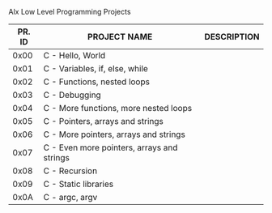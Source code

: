 Alx Low Level Programming
Projects


PR. ID	|PROJECT NAME |	 DESCRIPTION
------|------------------|------
0x00	|C - Hello, World	|
0x01	|C - Variables, if, else, while|	
0x02	|C - Functions, nested loops	|
0x03	|C - Debugging|	
0x04	|C - More functions, more nested loops	|
0x05	|C - Pointers, arrays and strings	|
0x06	|C - More pointers, arrays and strings	|
0x07	|C - Even more pointers, arrays and strings	|
0x08	|C - Recursion	|
0x09	|C - Static libraries	|
0x0A	|C - argc, argv	|
